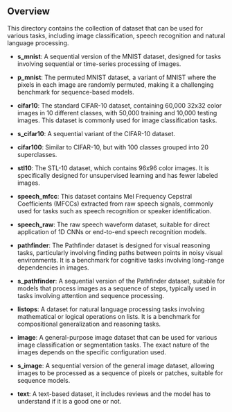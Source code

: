## Overview
This directory contains the collection of dataset that can be used for various tasks, including image classification, speech recognition and natural language processing.

- **s_mnist**: A sequential version of the MNIST dataset, designed for tasks involving sequential or time-series processing of images.

- **p_mnist**: The permuted MNIST dataset, a variant of MNIST where the pixels in each image are randomly permuted, making it a challenging benchmark for sequence-based models.

- **cifar10**: The standard CIFAR-10 dataset, containing 60,000 32x32 color images in 10 different classes, with 50,000 training and 10,000 testing images. This dataset is commonly used for image classification tasks.

- **s_cifar10**: A sequential variant of the CIFAR-10 dataset.

- **cifar100**: Similar to CIFAR-10, but with 100 classes grouped into 20 superclasses.

- **stl10**: The STL-10 dataset, which contains 96x96 color images. It is specifically designed for unsupervised learning and has fewer labeled images.

- **speech_mfcc**: This dataset contains Mel Frequency Cepstral Coefficients (MFCCs) extracted from raw speech signals, commonly used for tasks such as speech recognition or speaker identification.

- **speech_raw**: The raw speech waveform dataset, suitable for direct application of 1D CNNs or end-to-end speech recognition models.

- **pathfinder**: The Pathfinder dataset is designed for visual reasoning tasks, particularly involving finding paths between points in noisy visual environments. It is a benchmark for cognitive tasks involving long-range dependencies in images.

- **s_pathfinder**: A sequential version of the Pathfinder dataset, suitable for models that process images as a sequence of steps, typically used in tasks involving attention and sequence processing.

- **listops**: A dataset for natural language processing tasks involving mathematical or logical operations on lists. It is a benchmark for compositional generalization and reasoning tasks.

- **image**: A general-purpose image dataset that can be used for various image classification or segmentation tasks. The exact nature of the images depends on the specific configuration used.

- **s_image**: A sequential version of the general image dataset, allowing images to be processed as a sequence of pixels or patches, suitable for sequence models.

- **text**: A text-based dataset, it includes reviews and the model has to understand if it is a good one or not.
